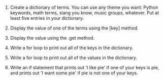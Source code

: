 1. Create a dictionary of terms. You can use any theme you want: Python keywords, math terms, slang you know, music groups, 
whatever. Put at least five entries in your dictionary.

2. Display the value of one of the terms using the [key] method.

3. Display the value using the .get method.

4. Write a for loop to print out all of the keys in the dictionary.

5. Write a for loop to print out all of the values in the dictionary.

6. Write an if statement that prints out 'I like pie' if one of your keys is pie, and prints out 'I want some pie' 
if pie is not one of your keys.
